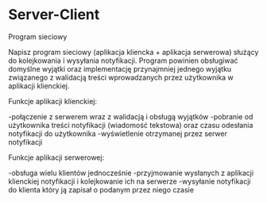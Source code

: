 # Server-Client

Program sieciowy

Napisz program sieciowy (aplikacja kliencka + aplikacja serwerowa) służący do kolejkowania i wysyłania notyfikacji. Program powinien obsługiwać domyślne wyjątki oraz implementację przynajmniej jednego wyjątku związanego z walidacją treści wprowadzanych przez użytkownika w aplikacji klienckiej.

Funkcje aplikacji klienckiej:

   -połączenie z serwerem wraz z walidacją i obsługą wyjątków
   -pobranie od użytkownika treści notyfikacji (wiadomość tekstowa) oraz czasu odesłania notyfikacji do użytkownika
   -wyświetlenie otrzymanej przez serwer notyfikacji
  
Funkcje aplikacji serwerowej:

   -obsługa wielu klientów jednocześnie
   -przyjmowanie wysłanych z aplikacji klienckiej notyfikacji i kolejkowanie ich na serwerze
   -wysyłanie notyfikacji do klienta który ją zapisał o podanym przez niego czasie
   
